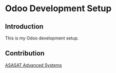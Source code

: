# Odoo Development Setup

## Introduction

This is my Odoo development setup.

## Contribution

[ASASAT Advanced Systems](https://asasatas.com.sa/en/)
